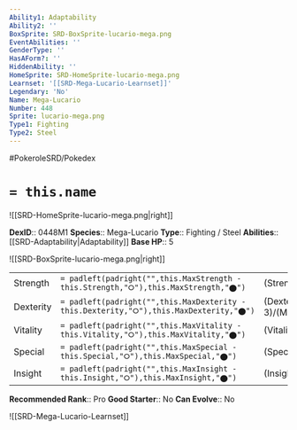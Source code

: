 ```yaml
---
Ability1: Adaptability
Ability2: ''
BoxSprite: SRD-BoxSprite-lucario-mega.png
EventAbilities: ''
GenderType: ''
HasAForm?: ''
HiddenAbility: ''
HomeSprite: SRD-HomeSprite-lucario-mega.png
Learnset: '[[SRD-Mega-Lucario-Learnset]]'
Legendary: 'No'
Name: Mega-Lucario
Number: 448
Sprite: lucario-mega.png
Type1: Fighting
Type2: Steel
---
```


#PokeroleSRD/Pokedex

# `= this.name`

![[SRD-HomeSprite-lucario-mega.png|right]]

**DexID**:: 0448M1
**Species**:: Mega-Lucario
**Type**:: Fighting / Steel
**Abilities**:: [[SRD-Adaptability|Adaptability]]
**Base HP**:: 5

![[SRD-BoxSprite-lucario-mega.png|right]]

|           |                                                                                        |                                          |
| --------- | -------------------------------------------------------------------------------------- | ---------------------------------------- |
| Strength  | `= padleft(padright("",this.MaxStrength - this.Strength,"⭘"),this.MaxStrength,"⬤")`    | (Strength::4)/(MaxStrength::8)   |
| Dexterity | `= padleft(padright("",this.MaxDexterity - this.Dexterity,"⭘"),this.MaxDexterity,"⬤")` | (Dexterity:: 3)/(MaxDexterity::6) |
| Vitality  | `= padleft(padright("",this.MaxVitality - this.Vitality,"⭘"),this.MaxVitality,"⬤")`    | (Vitality::2)/(MaxVitality::5)   |
| Special   | `= padleft(padright("",this.MaxSpecial - this.Special,"⭘"),this.MaxSpecial,"⬤")`       | (Special::3)/(MaxSpecial::7)     |
| Insight   | `= padleft(padright("",this.MaxInsight - this.Insight,"⭘"),this.MaxInsight,"⬤")`       | (Insight::2)/(MaxInsight::5)     |

**Recommended Rank**:: Pro
**Good Starter**:: No
**Can Evolve**:: No

![[SRD-Mega-Lucario-Learnset]]